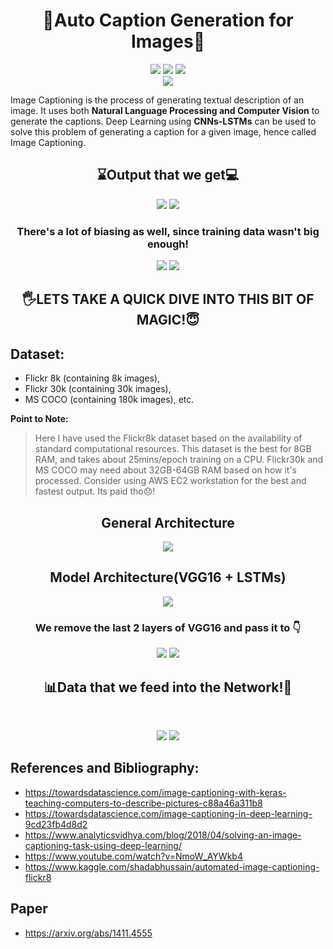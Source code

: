 # <div align="center"> 🤖Auto Caption Generation for Images📸
<p align='center'> 
 <img src="https://img.shields.io/badge/-Auto Image2Caption-brightgreen?style=for-the-badge" />
 <img src="https://forthebadge.com/images/badges/built-with-love.svg" />
 <img src="https://img.shields.io/badge/-By%20Swarnabha%20Das-yellow?style=for-the-badge" /><br>
 <img src="http://ForTheBadge.com/images/badges/made-with-python.svg"/>
</p>
</div>

Image Captioning is the process of generating textual description of an image. It uses both **Natural Language Processing and Computer Vision** to generate the captions. Deep Learning using **CNNs-LSTMs** can be used to solve this problem of generating a caption for a given image, hence called Image Captioning.

## <div align="center"> ⌛Output that we get💻
<p align='center'> 
 <img src="https://github.com/sd2001/Auto-Image2Caption/blob/main/correct1.png" />
 <img src="https://github.com/sd2001/Auto-Image2Caption/blob/main/correct2.png" /> 
</p>
</div> 

### <div align="center"> There's a lot of biasing as well, since training data wasn't big enough!</div>

<p align='center'> 
 <img src="https://github.com/sd2001/Auto-Image2Caption/blob/main/bias1.png" />
 <img src="https://github.com/sd2001/Auto-Image2Caption/blob/main/bias2.png" /> 
</p>
 
 ## <div align="center"> 🖐️LETS TAKE A QUICK DIVE INTO THIS BIT OF MAGIC!😇</div>

## Dataset:
- Flickr 8k (containing 8k images), 
- Flickr 30k (containing 30k images), 
- MS COCO (containing 180k images), etc.

**Point to Note:**
> Here I have used the Flickr8k dataset based on the availability of standard computational resources. This dataset is the best for 8GB RAM, and takes about 25mins/epoch training on a CPU. 
  Flickr30k and MS COCO may need about 32GB-64GB RAM based on how it's processed. Consider using AWS EC2 workstation for the best and fastest output. Its paid tho😞!
  
## <div align="center">General Architecture
<p align='center'> 
 <img src="https://github.com/sd2001/Auto-Image2Caption/blob/main/model.png" /> 
</p>
  </div>

## <div align="center"> Model Architecture(VGG16 + LSTMs)
<p align='center'> 
 <img src="https://github.com/sd2001/Auto-Image2Caption/blob/main/vgg16.png" /></p>
</div>

### <div align="center"> We remove the last 2 layers of VGG16 and pass it to 👇 
 
 <p align='center'> 
 <img src="https://github.com/sd2001/Auto-Image2Caption/blob/main/lstm.png" />
 <img src="https://github.com/sd2001/Auto-Image2Caption/blob/main/summary.png" />
</p>
</div>

## <div align="center"> 📊Data that we feed into the Network!📁
  <br><p align='center'>
  <img src="https://github.com/sd2001/Auto-Image2Caption/blob/main/encoded.png" />
  <img src="https://github.com/sd2001/Auto-Image2Caption/blob/main/flow.png" />
  </p>  
 </div>
 
 ## References and Bibliography:
- https://towardsdatascience.com/image-captioning-with-keras-teaching-computers-to-describe-pictures-c88a46a311b8
- https://towardsdatascience.com/image-captioning-in-deep-learning-9cd23fb4d8d2
- https://www.analyticsvidhya.com/blog/2018/04/solving-an-image-captioning-task-using-deep-learning/
- https://www.youtube.com/watch?v=NmoW_AYWkb4
- https://www.kaggle.com/shadabhussain/automated-image-captioning-flickr8

## Paper
- https://arxiv.org/abs/1411.4555
 
 
